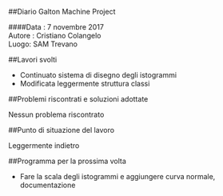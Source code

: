 ##Diario Galton Machine Project

####Data : 7 novembre 2017 <br> Autore : Cristiano Colangelo <br> Luogo: SAM Trevano

##Lavori svolti

- Continuato sistema di disegno degli istogrammi
- Modificata leggermente struttura classi

##Problemi riscontrati e soluzioni adottate

Nessun problema riscontrato

##Punto di situazione del lavoro

Leggermente indietro

##Programma per la prossima volta

- Fare la scala degli istogrammi e aggiungere curva normale, documentazione